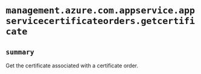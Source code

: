 # `management.azure.com.appservice.appservicecertificateorders.getcertificate`

## `summary`
Get the certificate associated with a certificate order.



